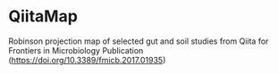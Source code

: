 # QiitaMap
Robinson projection map of selected gut and soil studies from Qiita for Frontiers in Microbiology Publication (https://doi.org/10.3389/fmicb.2017.01935)
